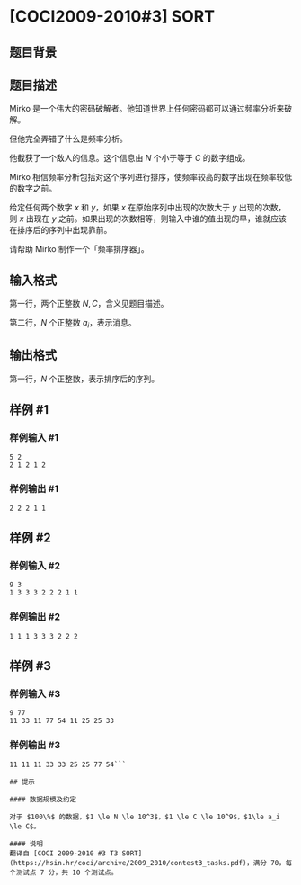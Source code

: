 # [COCI2009-2010#3] SORT

## 题目背景



## 题目描述

Mirko 是一个伟大的密码破解者。他知道世界上任何密码都可以通过频率分析来破解。

但他完全弄错了什么是频率分析。

他截获了一个敌人的信息。这个信息由 $N$ 个小于等于 $C$ 的数字组成。 

Mirko 相信频率分析包括对这个序列进行排序，使频率较高的数字出现在频率较低的数字之前。

给定任何两个数字 $x$ 和 $y$，如果 $x$ 在原始序列中出现的次数大于 $y$ 出现的次数，则 $x$ 出现在 $y$ 之前。如果出现的次数相等，则输入中谁的值出现的早，谁就应该在排序后的序列中出现靠前。

请帮助 Mirko 制作一个「频率排序器」。


## 输入格式

第一行，两个正整数 $N, C$，含义见题目描述。

第二行，$N$ 个正整数 $a_i$，表示消息。

## 输出格式

第一行，$N$ 个正整数，表示排序后的序列。


## 样例 #1

### 样例输入 #1
```
5 2
2 1 2 1 2
```

### 样例输出 #1

```
2 2 2 1 1
```

## 样例 #2

### 样例输入 #2
```
9 3
1 3 3 3 2 2 2 1 1
```

### 样例输出 #2

```
1 1 1 3 3 3 2 2 2
```

## 样例 #3

### 样例输入 #3
```
9 77
11 33 11 77 54 11 25 25 33
```

### 样例输出 #3

```
11 11 11 33 33 25 25 77 54```

## 提示

#### 数据规模及约定

对于 $100\%$ 的数据，$1 \le N \le 10^3$，$1 \le C \le 10^9$，$1\le a_i \le C$。

#### 说明
翻译自 [COCI 2009-2010 #3 T3 SORT](https://hsin.hr/coci/archive/2009_2010/contest3_tasks.pdf)，满分 70，每个测试点 7 分，共 10 个测试点。
